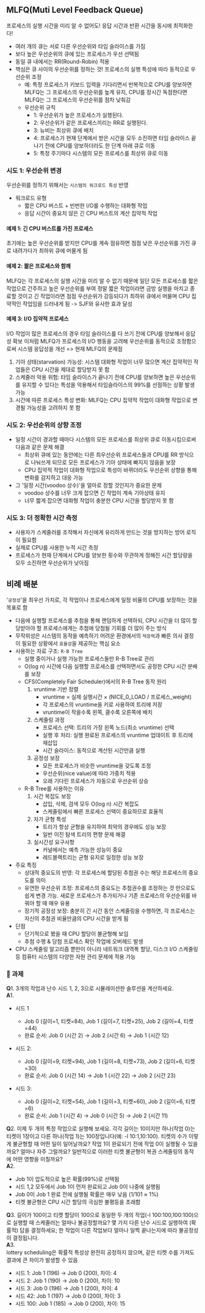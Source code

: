 ## MLFQ(Muti Level Feedback Queue)
프로세스의 실행 시간을 미리 알 수 없어도! 응답 시간과 반환 시간을 동시에 최적화한다!
* 여러 개의 큐는 서로 다른 우선순위와 타임 슬라이스를 가짐 
* 보다 높은 우선순위의 큐에 있는 프로세스가 우선 선택됨
* 동일 큐 내에서는 RR(Round-Robin) 적용
* 핵심은 큐 사이의 우선순위를 정하는 것! 프로세스의 실행 특성에 따라 동적으로 우선순위 조정
    * 예: 특정 프로세스가 키보드 입력을 기다리면서 반복적으로 CPU를 양보하면 MLFQ는 그 프로세스의 우선순위를 높게 유지, CPU를 장시간 독점한다면 MLFQ는 그 프로세스의 우선순위를 점차 낮춰감
    * 우선순위 규칙
        * 1: 우선순위가 높은 프로세스가 실행된다.
        * 2: 우선순위가 같은 프로세스끼리는 RR로 실행된다.
        * 3: 뉴비는 최상위 큐에 배치
        * 4: 프로세스가 현재 단계에서 받은 시간을 모두 소진하면 타임 슬라이스 끝나기 전에 CPU를 양보하더라도 한 단계 아래 큐로 이동
        * 5: 특정 주기마다 시스템의 모든 프로세스를 최상위 큐로 이동

### 시도 1: 우선순위 변경
우선순위를 정하기 위해서는 `시스템의 워크로드 특성` 반영
* 워크로드 유형
    * 짧은 CPU 버스트 + 빈번한 I/O를 수행하는 대화형 작업
    * 응답 시간이 중요치 않은 긴 CPU 버스트의 계산 집약적 작업
 #### 예제 1: 긴 CPU 버스트를 가진 프로세스 
  초기에는 높은 우선순위를 받지만 CPU를 계속 점유하면 점점 낮은 우선순위를 가진 큐로 내려가다가 최하위 큐에 머물게 됨
 #### 예제 2: 짦은 프로세스와 함께
  MLFQ는 각 프로세스의 실행 시간을 미리 알 수 없기 때문에 일단 모든 프로세스를 짧은 작업으로 간주하고 높은 우선순위를 부여
  정말 짧은 작업이라면 금방 실행을 마치고 종료할 것이고 긴 작업이라면 점점 우선순위가 강등되다가 최하위 큐에서 머물며 CPU 집약적인 작업임을 드러내게 됨 -> SJF와 유사한 효과 달성
 #### 예제 3: I/O 집약적 프로세스
  I/O 작업이 많은 프로세스의 경우 타임 슬라이스를 다 쓰기 전에 CPU를 양보해서 응답성 확보
  이처럼 MLFQ가 프로세스의 I/O 행동을 고려해 우선순위를 동적으로 조정함으로써 시스템 응답성을 개선
=> 현재 MLFQ의 문제점
1. 기아 상태(starvation) 가능성: 시스템 대화형 작업이 너무 많으면 계산 집약적인 작업들은 CPU 시간을 제대로 할당받지 못 함
2. 스케줄러 악용 위험: 타임 슬라이스가 끝나기 전에 CPU를 양보하면 높은 우선순위를 유지할 수 있다는 특성을 악용해서 타임슬라이스의 99%를 선점하는 상황 발생 가능
3. 시간에 따른 프로세스 특성 변화: MLFQ는 CPU 집약적 작업이 대화형 작업으로 변경될 가능성을 고려하지 못 함

### 시도 2: 우선순위의 상향 조정
* 일정 시간이 경과할 때마다 시스템의 모든 프로세스를 최상위 큐로 이동시킴으로써 다음과 같은 문제 해결
    * 최상위 큐에 있는 동안에는 다른 최우선순위 프로세스들과 CPU를 RR 방식으로 나눠쓰게 되므로 모든 프로세스가 기아 상태에 빠지지 않음을 보장
    * CPU 집약적 작업이 대화형 작업으로 특성이 바뀌더라도 우선순위 상향을 통해 변화를 감지하고 대응 가능
* 그 '일정 시간(voodoo 상수)'을 얼마로 정할 것인지가 중요한 문제
    * voodoo 상수를 너무 크게 잡으면 긴 작업이 계속 기아상태 유지
    * 너무 짧게 잡으면 대화형 작업이 충분한 CPU 시간을 할당받지 못 함

### 시도 3: 더 정확한 시간 측정
* 사용자가 스케줄러를 조작해서 자신에게 유리하게 만드는 것을 방지하는 방어 로직이 필요함
* 실제로 CPU를 사용한 누적 시간 측정
* 프로세스가 현재 단계에서 CPU를 양보한 횟수와 무관하게 정해진 시간 할당량을 모두 소진하면 우선순위가 낮아짐


## 비례 배분
'`공정성`'을 최우선 가치로, 각 작업이나 프로세스에게 일정 비율의 CPU를 보장하는 것을 목표로 함
* 다음에 실행할 프로세스를 추첨을 통해 랜덤하게 선택하되, CPU 시간을 더 많이 할당받아야 할 프로세스에게는 추첨에 당첨될 기회를 더 많이 주는 방식
* 무작위성은 시스템의 동작을 예측하기 어려운 환경에서의 `적응력`과 빠른 의사 결정이 필요한 상황에서 `효율성`을 제공하는 핵심 요소
* 사용하는 자료 구조: `R-B Tree`
    * 실행 중이거나 실행 가능한 프로세스들만 R-B Tree로 관리
    * O(log n) 시간에 다음 실행할 프로세스를 선택하면서도 공정한 CPU 시간 분배를 보장
    * CFS(Completely Fair Scheduler)에서의 R-B Tree 동작 원리
        1. vruntime 기반 정렬
            - vruntime = 실제 실행시간 × (NICE_0_LOAD / 프로세스_weight)
            - 각 프로세스의 vruntime을 키로 사용하여 트리에 저장
            - vruntime이 작을수록 왼쪽, 클수록 오른쪽에 배치
        2. 스케줄링 과정
            - 프로세스 선택: 트리의 가장 왼쪽 노드(최소 vruntime) 선택
            - 실행 후 처리: 실행 완료된 프로세스의 vruntime 업데이트 후 트리에 재삽입
            - 시간 슬라이스: 동적으로 계산된 시간만큼 실행
        3. 공정성 보장
            - 모든 프로세스가 비슷한 vruntime을 갖도록 조정
            - 우선순위(nice value)에 따라 가중치 적용
            - 오래 기다린 프로세스가 자동으로 우선순위 상승
    * R-B Tree를 사용하는 이유
        1. 시간 복잡도 보장
            - 삽입, 삭제, 검색 모두 O(log n) 시간 복잡도
            - 스케줄링에서 빠른 프로세스 선택이 중요하므로 효율적
        2. 자가 균형 특성
            - 트리가 항상 균형을 유지하여 최악의 경우에도 성능 보장
            - 일반 이진 탐색 트리의 편향 문제 해결
        3. 실시간성 요구사항
            - 커널에서는 예측 가능한 성능이 중요
            - 레드블랙트리는 균형 유지로 일정한 성능 보장
* 주요 특징
    * 상대적 중요도의 반영: 각 프로세스에 할당된 추첨권 수는 해당 프로세스의 중요도를 의미
    * 유연한 우선순위 조정: 프로세스의 중요도는 추첨권수를 조정하는 것 만으로도 쉽게 변경 가능. 새로운 프로세스가 추가되거나 기존 프로세스의 우선순위를 바꿔야 할 때 매우 유용
    * 장기적 공정성 보장: 충분히 긴 시간 동안 스케줄링을 수행하면, 각 프로세스는 자신의 추첨권 비율만큼의 CPU 시간을 받게 됨
* 단점
    * 단기적으로 봤을 때 CPU 할당이 불균형해 보임
    * 추첨 수행 & 당첨 프로세스 확인 작업에 오버헤드 발생
* CPU 스케줄링 알고리즘 뿐만이 아니라 네트워크 대역폭 할당, 디스크 I/O 스케줄링 등 컴퓨터 시스템의 다양한 자원 관리 문제에 적용 가능

### 📖 과제
𝐐1. 3개의 작업과 난수 시드 1, 2, 3으로 시뮬레이션한 솔루션을 계산하세요.<br>
𝐀1. 
* 시드 1
    - Job 0 (길이=1, 티켓=84), Job 1 (길이=7, 티켓=25), Job 2 (길이=4, 티켓=44)
    - 완료 순서: Job 0 (시간 2) → Job 2 (시간 6) → Job 1 (시간 12)

* 시드 2:
    - Job 0 (길이=9, 티켓=94), Job 1 (길이=8, 티켓=73), Job 2 (길이=6, 티켓=30)
    - 완료 순서: Job 0 (시간 14) → Job 1 (시간 22) → Job 2 (시간 23)

* 시드 3:
    - Job 0 (길이=2, 티켓=54), Job 1 (길이=3, 티켓=60), Job 2 (길이=6, 티켓=6)
    - 완료 순서: Job 1 (시간 4) → Job 0 (시간 5) → Job 2 (시간 11)

𝐐2. 이제 두 개의 특정 작업으로 실행해 보세요. 각각 길이는 10이지만 하나(작업 0)는 티켓이 1장이고 다른 하나(작업 1)는 100장입니다(예: -l 10:1,10:100). 티켓의 수가 이렇게 불균형할 때 어떤 일이 일어날까요? 작업 1이 완료되기 전에 작업 0이 실행될 수 있을까요? 얼마나 자주 그럴까요? 일반적으로 이러한 티켓 불균형이 복권 스케줄링의 동작에 어떤 영향을 미칠까요?<br>
𝐀2.
  - Job 1이 압도적으로 높은 확률(99%)로 선택됨
  - 시드 1,2 모두에서 Job 1이 먼저 완료되고 Job 0이 나중에 실행됨
  - Job 0이 Job 1 완료 전에 실행될 확률은 매우 낮음 (1/101 ≈ 1%)
  - 티켓 불균형은 CPU 시간 할당의 극심한 불평등을 초래함

𝐐3. 길이가 100이고 티켓 할당이 100으로 동일한 두 개의 작업(-l 100:100,100:100)으로 실행할 때 스케줄러는 얼마나 불공정할까요? 몇 가지 다른 난수 시드로 실행하여 (확률적) 답을 결정하세요; 한 작업이 다른 작업보다 얼마나 일찍 끝나는지에 따라 불공정성이 결정됩니다.<br>
𝐀3.  
lottery scheduling은 확률적 특성상 완전히 공정하지 않으며, 같은 티켓 수를 가져도 결과에 큰 차이가 발생할 수 있음
  - 시드 1: Job 1 (196) → Job 0 (200), 차이: 4
  - 시드 2: Job 1 (190) → Job 0 (200), 차이: 10
  - 시드 3: Job 0 (196) → Job 1 (200), 차이: 4
  - 시드 42: Job 1 (197) → Job 0 (200), 차이: 3
  - 시드 100: Job 1 (185) → Job 0 (200), 차이: 15

  